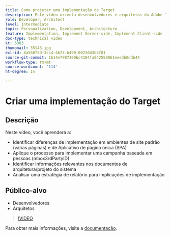 ```yaml
---
title: Como projetar uma implementação do Target
description: Este vídeo orienta desenvolvedores e arquitetos do Adobe Target sobre as diferenças de implementação nos ambientes de site padrão (várias páginas) e de aplicativo de página única (SPA). Saiba como aplicar o processo para implementar uma campanha baseada em pessoas (mbox3rdPartyID), identificar informações relevantes na arquitetura do sistema/documentos de design e analisar uma estratégia de relatório para implicações de implementação.
role: Developer, Architect
level: Intermediate
topic: Personalization, Development, Architecture
feature: Implementation, Implement Server-side, Implement Client-side
doc-type: technical video
kt: 5383
thumbnail: 35143.jpg
exl-id: 8a568f5d-3cc4-4b73-b490-0023043b3f81
source-git-commit: 1b14e7987309bc4104fa842558861eeedb0ddb44
workflow-type: tm+mt
source-wordcount: '114'
ht-degree: 1%

---
```


# Criar uma implementação do Target

## Descrição

Neste vídeo, você aprenderá a:

* Identificar diferenças de implementação em ambientes de site padrão (várias páginas) e de Aplicativo de página única (SPA)
* Aplique o processo para implementar uma campanha baseada em pessoas (mbox3rdPartyID)
* Identificar informações relevantes nos documentos de arquitetura/projeto do sistema
* Analisar uma estratégia de relatório para implicações de implementação

## Público-alvo

* Desenvolvedores
* Arquitetos

>[!VIDEO](https://video.tv.adobe.com/v/35143/?quality=12)

Para obter mais informações, visite a [documentação](https://experienceleague.adobe.com/docs/target/using/implement-target/implementing-target.html?lang=en).
